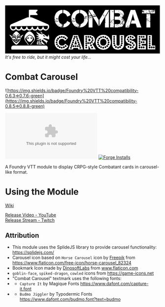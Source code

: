 ![Combat Carousel Logo](img/combat-carousel-fulllogo.png)    
*It's free to ride, but it might cost your life...*
# Combat Carousel
![https://img.shields.io/badge/Foundry%20VTT%20compatibility-0.6.3=>0.7.6-green](https://img.shields.io/badge/Foundry%20VTT%20compatibility-0.8.5=>0.8.8-green)

![GitHub downloads (latest)](https://img.shields.io/github/downloads-pre/death-save/combat-carousel/latest/combat-carousel.zip)
[![Forge Installs](https://img.shields.io/badge/dynamic/json?label=Forge%20Install%20Base&query=package.installs&suffix=%&url=https://forge-vtt.com/api/bazaar/package/combat-carousel&colorB=brightgreen)](https://forge-vtt.com/)

A Foundry VTT module to display CRPG-style Combatant cards in carousel-like format.

# Using the Module
[Wiki](https://github.com/death-save/combat-carousel/wiki)    

[Release Video - YouTube](https://www.youtube.com/watch?v=tG1rKcG1Oa4)    
[Release Stream - Twitch](https://www.twitch.tv/videos/754023462?t=0h0m49s)

## Attribution
- This module uses the SplideJS library to provide carousel functionality: https://splidejs.com/
- Carousel icon based on `Horse Carousel` icon by <a href="https://www.flaticon.com/authors/freepik" title="Freepik">Freepik</a> from https://www.flaticon.com/free-icon/horse-carousel_82324
- Bookmark Icon made by <a href="https://www.flaticon.com/authors/dinosoftlabs" title="DinosoftLabs">DinosoftLabs</a> from <a href="https://www.flaticon.com/" title="Flaticon"> www.flaticon.com</a>
- `goblin-face`, `spiked-dragon`, `cowled` icons from https://game-icons.net
- "Combat Carousel" textmark uses the following fonts: 
- - `Capture It` by Magique Fonts https://www.dafont.com/capture-it.font 
- - `Budmo Jiggler` by Typodermic Fonts https://www.dafont.com/budmo.font?text=budmo